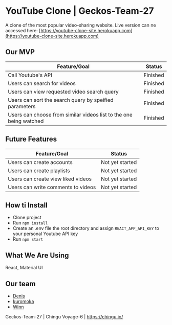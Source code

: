 # YouTube Clone | Geckos-Team-27

A clone of the most popular video-sharing website. Live version can ne accessed here: [https://youtube-clone-site.herokuapp.com](https://youtube-clone-site.herokuapp.com)

## Our MVP

 Feature/Goal | Status 
--------------|---------
 Call Youtube's API | Finished 
 Users can search for videos | Finished 
 Users can view requested video search query | Finished 
 Users can sort the search query by speified parameters | Finished 
 Users can choose from similar videos list to the one being watched | Finished 

## Future Features

 Feature/Goal | Status 
 -------------|-------
 Users can create accounts | Not yet started 
 Users can create playlists | Not yet started 
 Users can create view liked videos | Not yet started 
 Users can write comments to videos | Not yet started 

## How ti Install

* Clone project
* Run ```npm install``` 
* Create an .env file the root directory and assign ```REACT_APP_API_KEY``` to your personal Youtube API key
* Run ```npm start```   

## What We Are Using

React, Material UI

## Our team

* [Denis](https://github.com/denibulkashvili)
* [kuromoka](https://github.com/kuromoka)
* [Winn](https://github.com/WinnLeong)

Geckos-Team-27 | Chingu Voyage-6 | https://chingu.io/
